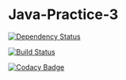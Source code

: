 # Java-Practice-3

[![Dependency Status](https://www.versioneye.com/user/projects/591afa03a59339006523098c/badge.svg?style=flat-square)](https://www.versioneye.com/user/projects/591afa03a59339006523098c)

[![Build Status](https://semaphoreci.com/api/v1/and22and/java-practice-3/branches/master/badge.svg)](https://semaphoreci.com/and22and/java-practice-3)

[![Codacy Badge](https://api.codacy.com/project/badge/Grade/dfd2407a314644158b13afd3149e6c19)](https://www.codacy.com/app/And22And/Java-Practice-3?utm_source=github.com&amp;utm_medium=referral&amp;utm_content=And22And/Java-Practice-3&amp;utm_campaign=Badge_Grade)
